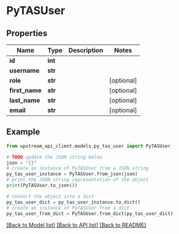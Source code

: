 # PyTASUser


## Properties

Name | Type | Description | Notes
------------ | ------------- | ------------- | -------------
**id** | **int** |  | 
**username** | **str** |  | 
**role** | **str** |  | [optional] 
**first_name** | **str** |  | [optional] 
**last_name** | **str** |  | [optional] 
**email** | **str** |  | [optional] 

## Example

```python
from upstream_api_client.models.py_tas_user import PyTASUser

# TODO update the JSON string below
json = "{}"
# create an instance of PyTASUser from a JSON string
py_tas_user_instance = PyTASUser.from_json(json)
# print the JSON string representation of the object
print(PyTASUser.to_json())

# convert the object into a dict
py_tas_user_dict = py_tas_user_instance.to_dict()
# create an instance of PyTASUser from a dict
py_tas_user_from_dict = PyTASUser.from_dict(py_tas_user_dict)
```
[[Back to Model list]](../README.md#documentation-for-models) [[Back to API list]](../README.md#documentation-for-api-endpoints) [[Back to README]](../README.md)


